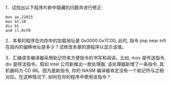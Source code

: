 1．试找出以下程序片断中隐藏的问题并进行修正: 

```
mov ax,21015
mov bl,10
div bl
and cl,0xf0
```


2．本章的程序在内存中的加载地址是 0x0000:0x7C00, 此时, 指令 jmp near infi 在段内的偏移地址是多少？试修改本章的源程序以显示该值。



3．汇编语言编译器采用助记符来方便指令的书写和阅读。比如, mov 是传送指令, div 是除法指令。假如 Intel 公司新推出一款处理器, 该处理器新增了一条指令, 其机器码为 CD 88。因为是新指令, 你的 NASM 编译器肯定没有一个助记符与之相对应。在这种情况下, 如何在你的程序中使用该指令？

